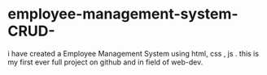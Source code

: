 # employee-management-system-CRUD-
i have created a  Employee Management System  using html, css , js . this is my first ever full project on github and in field of web-dev.
